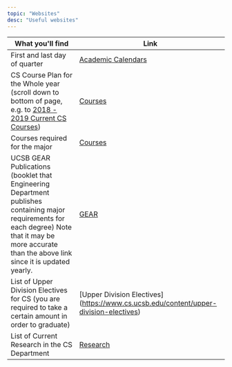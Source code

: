 ```yaml
---
topic: "Websites"
desc: "Useful websites"
---
```


| What you'll find | Link |
|-|-|
| First and last day of quarter  | [Academic Calendars](http://registrar.sa.ucsb.edu/calendars/calendars-deadlines/academic-calendars/academic-calendar-menu) | r, Univ. Holidays |
| CS Course Plan for the Whole year (scroll down to bottom of page, e.g. to [2018 - 2019 Current CS Courses](https://www.cs.ucsb.edu/sites/cs.ucsb.edu/files/f/2018-19_proposed_cs_courses.pdf)) | [Courses](https://www.cs.ucsb.edu/education/courses) | 
| Courses required for the major | [Courses](https://www.cs.ucsb.edu/education/undergrad/bachelor-science) |
| UCSB GEAR Publications (booklet that Engineering Department publishes containing major requirements for each degree) Note that it may be more accurate than the above link since it is updated yearly. | [GEAR](https://engineering.ucsb.edu/undergraduate/academic-advising/gear-publications) |
| List of Upper Division Electives for CS (you are required to take a certain amount in order to graduate) | [Upper Division Electives] (https://www.cs.ucsb.edu/content/upper-division-electives) |
| List of Current Research in the CS Department | [Research](https://www.cs.ucsb.edu/research) |

